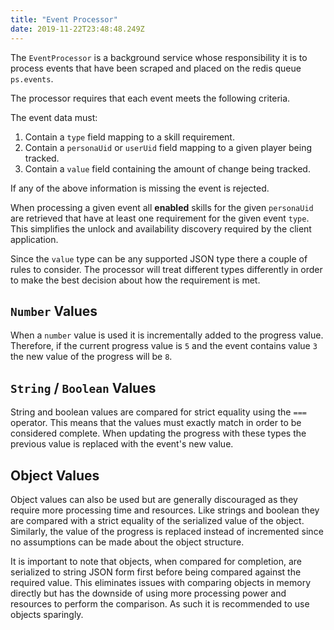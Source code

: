```yaml
---
title: "Event Processor"
date: 2019-11-22T23:48:48.249Z
---
```


The `EventProcessor` is a background service whose responsibility it is to process events that have been scraped and placed on the redis queue `ps.events`.

The processor requires that each event meets the following criteria.

The event data must:

1. Contain a `type` field mapping to a skill requirement.
2. Contain a `personaUid` or `userUid` field mapping to a given player being tracked.
3. Contain a `value` field containing the amount of change being tracked.

If any of the above information is missing the event is rejected.

When processing a given event all **enabled** skills for the given `personaUid` are retrieved that have at least one requirement for the given event `type`. This simplifies the unlock and availability discovery required by the client application.

Since the `value` type can be any supported JSON type there a couple of rules to consider. The processor will treat different types differently in order to make the best decision about how the requirement is met.

## `Number` Values

When a `number` value is used it is incrementally added to the progress value. Therefore, if the current progress value is `5` and the event contains value `3` the new value of the progress will be `8`.

## `String` / `Boolean` Values

String and boolean values are compared for strict equality using the `===` operator. This means that the values must exactly match in order to be considered complete. When updating the progress with these types the previous value is replaced with the event's new value.

## Object Values

Object values can also be used but are generally discouraged as they require more processing time and resources. Like strings and boolean they are compared with a strict equality of the serialized value of the object. Similarly, the value of the progress is replaced instead of incremented since no assumptions can be made about the object structure.

It is important to note that objects, when compared for completion, are serialized to string JSON form first before being compared against the required value. This eliminates issues with comparing objects in memory directly but has the downside of using more processing power and resources to perform the comparison. As such it is recommended to use objects sparingly.
